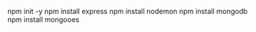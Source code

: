 npm init -y
npm install express
npm install nodemon
npm install mongodb
npm install mongooes


<!-- "mongodb+srv://mishakmanuel:mydatabase4mongo@cluster0.zcwmmue.mongodb.net/?retryWrites=true&w=majority&appName=Cluster0" -->